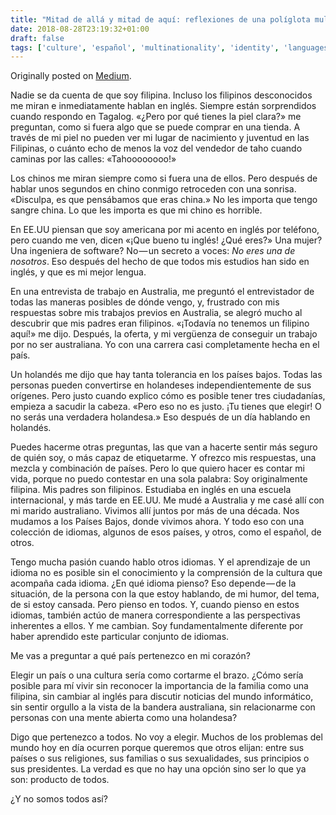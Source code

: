 ```yaml
---
title: "Mitad de allá y mitad de aquí: reflexiones de una políglota multinacional"
date: 2018-08-28T23:19:32+01:00
draft: false
tags: ['culture', 'español', 'multinationality', 'identity', 'languages', 'diversity', 'inclusion', 'text']
---
```


Originally posted on [Medium](https://medium.com/@n_vanderhoeven/mitad-de-all%C3%A1-y-mitad-de-aqu%C3%AD-reflexiones-de-una-pol%C3%ADglota-multinacional-1d192f488738).

Nadie se da cuenta de que soy filipina. Incluso los filipinos desconocidos me miran e inmediatamente hablan en inglés. Siempre están sorprendidos cuando respondo en Tagalog. «¿Pero por qué tienes la piel clara?» me preguntan, como si fuera algo que se puede comprar en una tienda. A través de mi piel no pueden ver mi lugar de nacimiento y juventud en las Filipinas, o cuánto echo de menos la voz del vendedor de taho cuando caminas por las calles: «Tahoooooooo!»

Los chinos me miran siempre como si fuera una de ellos. Pero después de hablar unos segundos en chino conmigo retroceden con una sonrisa. «Disculpa, es que pensábamos que eras china.» No les importa que tengo sangre china. Lo que les importa es que mi chino es horrible.

En EE.UU piensan que soy americana por mi acento en inglés por teléfono, pero cuando me ven, dicen «¡Que bueno tu inglés! ¿Qué eres?» Una mujer? Una ingeniera de software? No — un secreto a voces: _No eres una de nosotros_. Eso después del hecho de que todos mis estudios han sido en inglés, y que es mi mejor lengua.

En una entrevista de trabajo en Australia, me preguntó el entrevistador de todas las maneras posibles de dónde vengo, y, frustrado con mis respuestas sobre mis trabajos previos en Australia, se alegró mucho al descubrir que mis padres eran filipinos. «¡Todavía no tenemos un filipino aquí!» me dijo. Después, la oferta, y mi vergüenza de conseguir un trabajo por no ser australiana. Yo con una carrera casi completamente hecha en el país.

Un holandés me dijo que hay tanta tolerancia en los países bajos. Todas las personas pueden convertirse en holandeses independientemente de sus orígenes. Pero justo cuando explico cómo es posible tener tres ciudadanías, empieza a sacudir la cabeza. «Pero eso no es justo. ¡Tu tienes que elegir! O no serás una verdadera holandesa.» Eso después de un día hablando en holandés.

Puedes hacerme otras preguntas, las que van a hacerte sentir más seguro de quién soy, o más capaz de etiquetarme. Y ofrezco mis respuestas, una mezcla y combinación de países. Pero lo que quiero hacer es contar mi vida, porque no puedo contestar en una sola palabra: Soy originalmente filipina. Mis padres son filipinos. Estudiaba en inglés en una escuela internacional, y más tarde en EE.UU. Me mudé a Australia y me casé allí con mi marido australiano. Vivimos allí juntos por más de una década. Nos mudamos a los Países Bajos, donde vivimos ahora. Y todo eso con una colección de idiomas, algunos de esos países, y otros, como el español, de otros.

Tengo mucha pasión cuando hablo otros idiomas. Y el aprendizaje de un idioma no es posible sin el conocimiento y la comprensión de la cultura que acompaña cada idioma. ¿En qué idioma pienso? Eso depende — de la situación, de la persona con la que estoy hablando, de mi humor, del tema, de si estoy cansada. Pero pienso en todos. Y, cuando pienso en estos idiomas, también actúo de manera correspondiente a las perspectivas inherentes a ellos. Y me cambian. Soy fundamentalmente diferente por haber aprendido este particular conjunto de idiomas.

Me vas a preguntar a qué país pertenezco en mi corazón?

Elegir un país o una cultura sería como cortarme el brazo. ¿Cómo sería posible para mí vivir sin reconocer la importancia de la familia como una filipina, sin cambiar al inglés para discutir noticias del mundo informático, sin sentir orgullo a la vista de la bandera australiana, sin relacionarme con personas con una mente abierta como una holandesa?

Digo que pertenezco a todos. No voy a elegir. Muchos de los problemas del mundo hoy en día ocurren porque queremos que otros elijan: entre sus países o sus religiones, sus familias o sus sexualidades, sus principios o sus presidentes. La verdad es que no hay una opción sino ser lo que ya son: producto de todos.

¿Y no somos todos así?